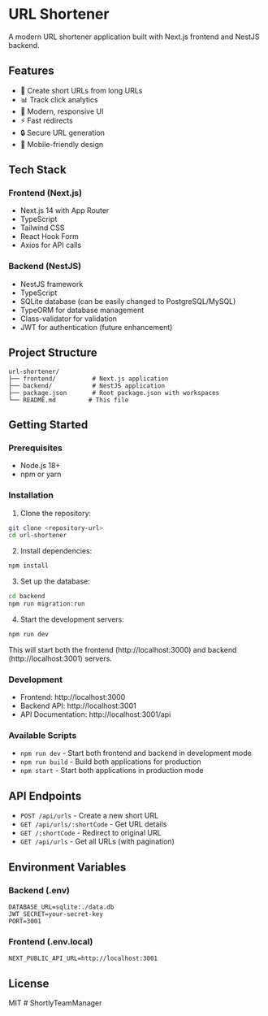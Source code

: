 # URL Shortener

A modern URL shortener application built with Next.js frontend and NestJS backend.

## Features

- 🔗 Create short URLs from long URLs
- 📊 Track click analytics
- 🎨 Modern, responsive UI
- ⚡ Fast redirects
- 🔒 Secure URL generation
- 📱 Mobile-friendly design

## Tech Stack

### Frontend (Next.js)
- Next.js 14 with App Router
- TypeScript
- Tailwind CSS
- React Hook Form
- Axios for API calls

### Backend (NestJS)
- NestJS framework
- TypeScript
- SQLite database (can be easily changed to PostgreSQL/MySQL)
- TypeORM for database management
- Class-validator for validation
- JWT for authentication (future enhancement)

## Project Structure

```
url-shortener/
├── frontend/          # Next.js application
├── backend/           # NestJS application
├── package.json       # Root package.json with workspaces
└── README.md         # This file
```

## Getting Started

### Prerequisites

- Node.js 18+ 
- npm or yarn

### Installation

1. Clone the repository:
```bash
git clone <repository-url>
cd url-shortener
```

2. Install dependencies:
```bash
npm install
```

3. Set up the database:
```bash
cd backend
npm run migration:run
```

4. Start the development servers:
```bash
npm run dev
```

This will start both the frontend (http://localhost:3000) and backend (http://localhost:3001) servers.

### Development

- Frontend: http://localhost:3000
- Backend API: http://localhost:3001
- API Documentation: http://localhost:3001/api

### Available Scripts

- `npm run dev` - Start both frontend and backend in development mode
- `npm run build` - Build both applications for production
- `npm start` - Start both applications in production mode

## API Endpoints

- `POST /api/urls` - Create a new short URL
- `GET /api/urls/:shortCode` - Get URL details
- `GET /:shortCode` - Redirect to original URL
- `GET /api/urls` - Get all URLs (with pagination)

## Environment Variables

### Backend (.env)
```
DATABASE_URL=sqlite:./data.db
JWT_SECRET=your-secret-key
PORT=3001
```

### Frontend (.env.local)
```
NEXT_PUBLIC_API_URL=http://localhost:3001
```

## License

MIT # ShortlyTeamManager
